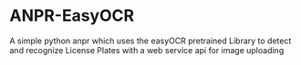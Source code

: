 # ANPR-EasyOCR
A simple python anpr which uses the easyOCR pretrained Library to detect and recognize License Plates with a web service api for image uploading
